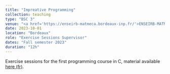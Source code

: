 ```yaml
---
title: "Impreative Programming"
collection: teaching
type: "BSC 3"
venue: "<a href='https://enseirb-matmeca.bordeaux-inp.fr/'>ENSEIRB-MATMECA</a>"
date: 2023-10-01
location: "Bordeaux"
role: "Exercise Sessions Supervisor"
dates: "Fall semester 2023"
duration: "12h"
---
```


Exercise sessions for the first programming course in C, material available [here (fr)](https://www.labri.fr/perso/fmoranda/pg101/).
